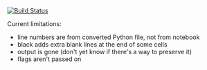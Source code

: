 [![Build Status](https://dev.azure.com/megorelli/megorelli/_apis/build/status/MarcoGorelli.nbQA?branchName=master)](https://dev.azure.com/megorelli/megorelli/_build/latest?definitionId=1&branchName=master)

Current limitations:

- line numbers are from converted Python file, not from notebook
- black adds extra blank lines at the end of some cells
- output is gone (don't yet know if there's a way to preserve it)
- flags aren't passed on
